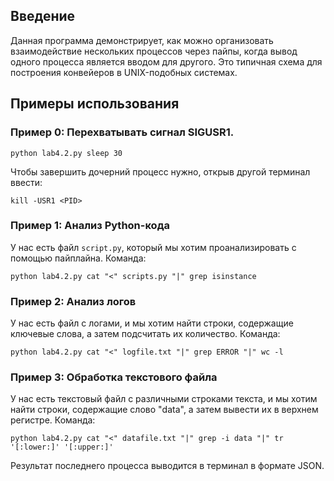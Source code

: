## Введение

Данная программа демонстрирует, как можно организовать взаимодействие нескольких процессов через пайпы, когда вывод одного процесса является вводом для другого. Это типичная схема для построения конвейеров в UNIX-подобных системах.

## Примеры использования

### Пример 0: Перехватывать сигнал SIGUSR1.

```
python lab4.2.py sleep 30
```
Чтобы завершить дочерний процесс нужно, открыв другой терминал ввести:
```
kill -USR1 <PID>
```
### Пример 1: Анализ Python-кода

У нас есть файл `script.py`, который мы хотим проанализировать с помощью пайплайна. Команда:
```
python lab4.2.py cat "<" scripts.py "|" grep isinstance
```

### Пример 2: Анализ логов
У нас есть файл с логами, и мы хотим найти строки, содержащие ключевые слова, а затем подсчитать их количество. Команда:

```
python lab4.2.py cat "<" logfile.txt "|" grep ERROR "|" wc -l
```
### Пример 3: Обработка текстового файла
У нас есть текстовый файл с различными строками текста, и мы хотим найти строки, содержащие слово "data", а затем вывести их в верхнем регистре. Команда:

```
python lab4.2.py cat "<" datafile.txt "|" grep -i data "|" tr '[:lower:]' '[:upper:]'
```
Результат последнего процесса выводится в терминал в формате JSON.
